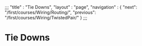 ;;;
 "title" : "Tie Downs",
 "layout" : "page",
 "navigation" : {
   "next": "/first/courses/Wiring/Routing/",
   "previous": "/first/courses/Wiring/TwistedPair/"
 }
;;;

Tie Downs
===
